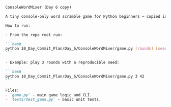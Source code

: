 ````markdown
ConsoleWordMixer (Day 6 copy)

A tiny console-only word scramble game for Python beginners — copied into Day 6 for the 10-day commit plan.

How to run:

- From the repo root run:

```bash
python 10_Day_Commit_Plan/Day_6/ConsoleWordMixer/game.py [rounds] [seed]
```

- Example: play 3 rounds with a reproducible seed:

```bash
python 10_Day_Commit_Plan/Day_6/ConsoleWordMixer/game.py 3 42
```

Files:
- `game.py` - main game logic and CLI.
- `tests/test_game.py` - basic unit tests.

````
